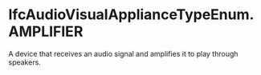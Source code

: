 IfcAudioVisualApplianceTypeEnum.AMPLIFIER
=========================================
A device that receives an audio signal and amplifies it to play through
speakers.


